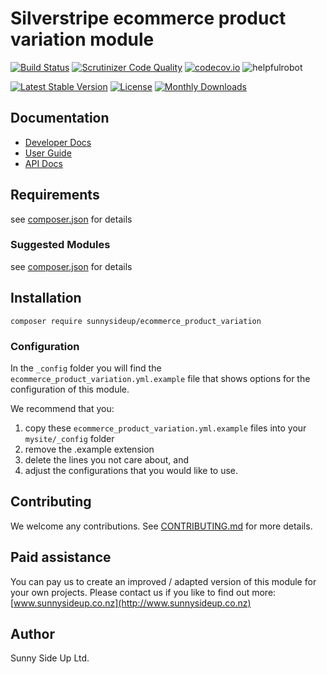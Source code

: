 # Silverstripe ecommerce product variation module
[![Build Status](https://travis-ci.org/sunnysideup/silverstripe-ecommerce_product_variation.svg?branch=master)](https://travis-ci.org/sunnysideup/silverstripe-ecommerce_product_variation)
[![Scrutinizer Code Quality](https://scrutinizer-ci.com/g/sunnysideup/silverstripe-ecommerce_product_variation/badges/quality-score.png?b=master)](https://scrutinizer-ci.com/g/sunnysideup/silverstripe-ecommerce_product_variation/?branch=master)
[![codecov.io](https://codecov.io/github/sunnysideup/silverstripe-ecommerce_product_variation/coverage.svg?branch=master)](https://codecov.io/github/sunnysideup/silverstripe-ecommerce_product_variation?branch=master)
![helpfulrobot](https://helpfulrobot.io/sunnysideup/ecommerce_product_variation/badge)

[![Latest Stable Version](https://poser.pugx.org/sunnysideup/ecommerce_product_variation/version)](https://packagist.org/packages/sunnysideup/ecommerce_product_variation)
[![License](https://poser.pugx.org/sunnysideup/ecommerce_product_variation/license)](https://packagist.org/packages/sunnysideup/ecommerce_product_variation)
[![Monthly Downloads](https://poser.pugx.org/sunnysideup/ecommerce_product_variation/d/monthly)](https://packagist.org/packages/sunnysideup/ecommerce_product_variation)


## Documentation



 * [Developer Docs](docs/en/INDEX.md)
 * [User Guide](docs/en/userguide.md)
 * [API Docs](http://docs.ssmods.com/sunnysideup/ecommerce_product_variation/classes.xhtml)

## Requirements



see [composer.json](composer.json) for details

### Suggested Modules



see [composer.json](composer.json) for details


## Installation


```
composer require sunnysideup/ecommerce_product_variation
```

### Configuration



In the `_config` folder you will find the `ecommerce_product_variation.yml.example`
file that shows options for the configuration of this module.

We recommend that you:

  1. copy these `ecommerce_product_variation.yml.example` files into your
`mysite/_config` folder
  2. remove the .example extension
  3. delete the lines you not care about, and
  4. adjust the configurations that you would like to use.


## Contributing



We welcome any contributions. See [CONTRIBUTING.md](CONTRIBUTING.md) for more details.

## Paid assistance



You can pay us to create an improved / adapted version of this module for your own projects.  Please contact us if you like to find out more: [www.sunnysideup.co.nz](http://www.sunnysideup.co.nz)

## Author



Sunny Side Up Ltd.
